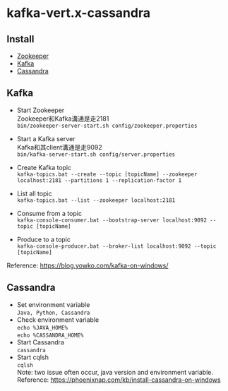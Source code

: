 # kafka-vert.x-cassandra
## Install 
* [Zookeeper](https://medium.com/@shaaslam/installing-apache-zookeeper-on-windows-45eda303e835)
* [Kafka](https://medium.com/@shaaslam/installing-apache-kafka-on-windows-495f6f2fd3c8)
* [Cassandra](https://phoenixnap.com/kb/install-cassandra-on-windows)
## Kafka
* Start Zookeeper  
Zookeeper和Kafka溝通是走2181  
`bin/zookeeper-server-start.sh config/zookeeper.properties`  

* Start a Kafka server  
Kafka和其client溝通是走9092  
`bin/kafka-server-start.sh config/server.properties`  

* Create Kafka topic  
`kafka-topics.bat --create --topic [topicName] --zookeeper localhost:2181
--partitions 1 --replication-factor 1`

* List all topic  
`kafka-topics.bat --list --zookeeper localhost:2181`

* Consume from a topic  
`kafka-console-consumer.bat --bootstrap-server localhost:9092 --topic [topicName]`

* Produce to a topic  
`kafka-console-producer.bat --broker-list localhost:9092 --topic [topicName]`

Reference: https://blog.yowko.com/kafka-on-windows/

## Cassandra
* Set environment variable  
`Java, Python, Cassandra`
* Check environment variable  
`echo %JAVA_HOME%`  
`echo %CASSANDRA_HOME%`
* Start Cassandra  
`cassandra`
* Start cqlsh  
`cqlsh`  
Note: two issue often occur, java version and environment variable.  
Reference: https://phoenixnap.com/kb/install-cassandra-on-windows
